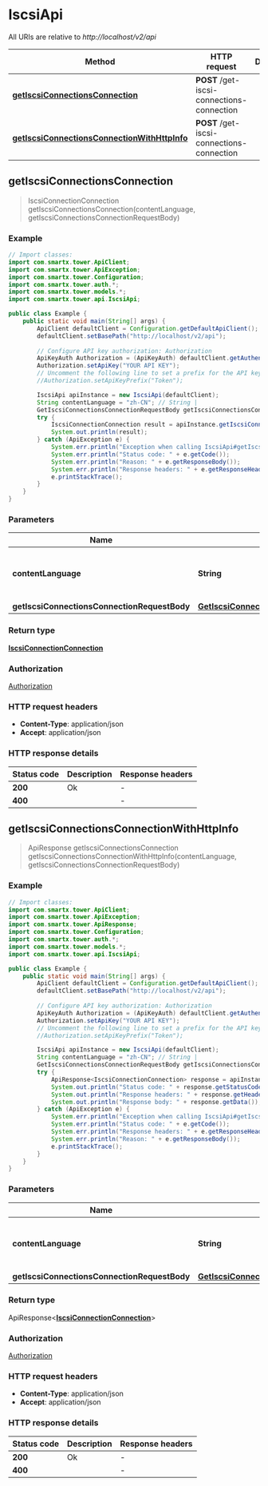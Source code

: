 # IscsiApi

All URIs are relative to *http://localhost/v2/api*

Method | HTTP request | Description
------------- | ------------- | -------------
[**getIscsiConnectionsConnection**](IscsiApi.md#getIscsiConnectionsConnection) | **POST** /get-iscsi-connections-connection | 
[**getIscsiConnectionsConnectionWithHttpInfo**](IscsiApi.md#getIscsiConnectionsConnectionWithHttpInfo) | **POST** /get-iscsi-connections-connection | 



## getIscsiConnectionsConnection

> IscsiConnectionConnection getIscsiConnectionsConnection(contentLanguage, getIscsiConnectionsConnectionRequestBody)



### Example

```java
// Import classes:
import com.smartx.tower.ApiClient;
import com.smartx.tower.ApiException;
import com.smartx.tower.Configuration;
import com.smartx.tower.auth.*;
import com.smartx.tower.models.*;
import com.smartx.tower.api.IscsiApi;

public class Example {
    public static void main(String[] args) {
        ApiClient defaultClient = Configuration.getDefaultApiClient();
        defaultClient.setBasePath("http://localhost/v2/api");
        
        // Configure API key authorization: Authorization
        ApiKeyAuth Authorization = (ApiKeyAuth) defaultClient.getAuthentication("Authorization");
        Authorization.setApiKey("YOUR API KEY");
        // Uncomment the following line to set a prefix for the API key, e.g. "Token" (defaults to null)
        //Authorization.setApiKeyPrefix("Token");

        IscsiApi apiInstance = new IscsiApi(defaultClient);
        String contentLanguage = "zh-CN"; // String | 
        GetIscsiConnectionsConnectionRequestBody getIscsiConnectionsConnectionRequestBody = new GetIscsiConnectionsConnectionRequestBody(); // GetIscsiConnectionsConnectionRequestBody | 
        try {
            IscsiConnectionConnection result = apiInstance.getIscsiConnectionsConnection(contentLanguage, getIscsiConnectionsConnectionRequestBody);
            System.out.println(result);
        } catch (ApiException e) {
            System.err.println("Exception when calling IscsiApi#getIscsiConnectionsConnection");
            System.err.println("Status code: " + e.getCode());
            System.err.println("Reason: " + e.getResponseBody());
            System.err.println("Response headers: " + e.getResponseHeaders());
            e.printStackTrace();
        }
    }
}
```

### Parameters


Name | Type | Description  | Notes
------------- | ------------- | ------------- | -------------
 **contentLanguage** | **String**|  | [enum: zh-CN, en-US]
 **getIscsiConnectionsConnectionRequestBody** | [**GetIscsiConnectionsConnectionRequestBody**](GetIscsiConnectionsConnectionRequestBody.md)|  |

### Return type

[**IscsiConnectionConnection**](IscsiConnectionConnection.md)


### Authorization

[Authorization](../README.md#Authorization)

### HTTP request headers

- **Content-Type**: application/json
- **Accept**: application/json

### HTTP response details
| Status code | Description | Response headers |
|-------------|-------------|------------------|
| **200** | Ok |  -  |
| **400** |  |  -  |

## getIscsiConnectionsConnectionWithHttpInfo

> ApiResponse<IscsiConnectionConnection> getIscsiConnectionsConnection getIscsiConnectionsConnectionWithHttpInfo(contentLanguage, getIscsiConnectionsConnectionRequestBody)



### Example

```java
// Import classes:
import com.smartx.tower.ApiClient;
import com.smartx.tower.ApiException;
import com.smartx.tower.ApiResponse;
import com.smartx.tower.Configuration;
import com.smartx.tower.auth.*;
import com.smartx.tower.models.*;
import com.smartx.tower.api.IscsiApi;

public class Example {
    public static void main(String[] args) {
        ApiClient defaultClient = Configuration.getDefaultApiClient();
        defaultClient.setBasePath("http://localhost/v2/api");
        
        // Configure API key authorization: Authorization
        ApiKeyAuth Authorization = (ApiKeyAuth) defaultClient.getAuthentication("Authorization");
        Authorization.setApiKey("YOUR API KEY");
        // Uncomment the following line to set a prefix for the API key, e.g. "Token" (defaults to null)
        //Authorization.setApiKeyPrefix("Token");

        IscsiApi apiInstance = new IscsiApi(defaultClient);
        String contentLanguage = "zh-CN"; // String | 
        GetIscsiConnectionsConnectionRequestBody getIscsiConnectionsConnectionRequestBody = new GetIscsiConnectionsConnectionRequestBody(); // GetIscsiConnectionsConnectionRequestBody | 
        try {
            ApiResponse<IscsiConnectionConnection> response = apiInstance.getIscsiConnectionsConnectionWithHttpInfo(contentLanguage, getIscsiConnectionsConnectionRequestBody);
            System.out.println("Status code: " + response.getStatusCode());
            System.out.println("Response headers: " + response.getHeaders());
            System.out.println("Response body: " + response.getData());
        } catch (ApiException e) {
            System.err.println("Exception when calling IscsiApi#getIscsiConnectionsConnection");
            System.err.println("Status code: " + e.getCode());
            System.err.println("Response headers: " + e.getResponseHeaders());
            System.err.println("Reason: " + e.getResponseBody());
            e.printStackTrace();
        }
    }
}
```

### Parameters


Name | Type | Description  | Notes
------------- | ------------- | ------------- | -------------
 **contentLanguage** | **String**|  | [enum: zh-CN, en-US]
 **getIscsiConnectionsConnectionRequestBody** | [**GetIscsiConnectionsConnectionRequestBody**](GetIscsiConnectionsConnectionRequestBody.md)|  |

### Return type

ApiResponse<[**IscsiConnectionConnection**](IscsiConnectionConnection.md)>


### Authorization

[Authorization](../README.md#Authorization)

### HTTP request headers

- **Content-Type**: application/json
- **Accept**: application/json

### HTTP response details
| Status code | Description | Response headers |
|-------------|-------------|------------------|
| **200** | Ok |  -  |
| **400** |  |  -  |

